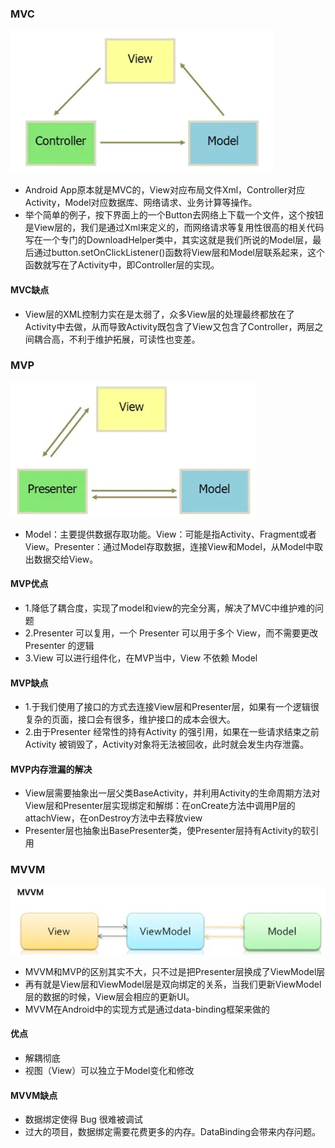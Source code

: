 ### MVC
![img.png](resource/MVC.png)
- Android App原本就是MVC的，View对应布局文件Xml，Controller对应Activity，Model对应数据库、网络请求、业务计算等操作。
- 举个简单的例子，按下界面上的一个Button去网络上下载一个文件，这个按钮是View层的，我们是通过Xml来定义的，而网络请求等复用性很高的相关代码写在一个专门的DownloadHelper类中，其实这就是我们所说的Model层，最后通过button.setOnClickListener()函数将View层和Model层联系起来，这个函数就写在了Activity中，即Controller层的实现。

#### MVC缺点
- View层的XML控制力实在是太弱了，众多View层的处理最终都放在了Activity中去做，从而导致Activity既包含了View又包含了Controller，两层之间耦合高，不利于维护拓展，可读性也变差。

### MVP
![img.png](resource/MVP.png)
- Model：主要提供数据存取功能。View：可能是指Activity、Fragment或者View。Presenter：通过Model存取数据，连接View和Model，从Model中取出数据交给View。

#### MVP优点
- 1.降低了耦合度，实现了model和view的完全分离，解决了MVC中维护难的问题
- 2.Presenter 可以复用，一个 Presenter 可以用于多个 View，而不需要更改 Presenter 的逻辑
- 3.View 可以进行组件化，在MVP当中，View 不依赖 Model

#### MVP缺点
- 1.于我们使用了接口的方式去连接View层和Presenter层，如果有一个逻辑很复杂的页面，接口会有很多，维护接口的成本会很大。
- 2.由于Presenter 经常性的持有Activity 的强引用，如果在一些请求结束之前Activity 被销毁了，Activity对象将无法被回收，此时就会发生内存泄露。

#### MVP内存泄漏的解决
- View层需要抽象出一层父类BaseActivity，并利用Activity的生命周期方法对View层和Presenter层实现绑定和解绑：在onCreate方法中调用P层的attachView，在onDestroy方法中去释放view
- Presenter层也抽象出BasePresenter类，使Presenter层持有Activity的软引用

### MVVM
![img.png](resource/MVVM.png)
- MVVM和MVP的区别其实不大，只不过是把Presenter层换成了ViewModel层
- 再有就是View层和ViewModel层是双向绑定的关系，当我们更新ViewModel层的数据的时候，View层会相应的更新UI。
- MVVM在Android中的实现方式是通过data-binding框架来做的

#### 优点
- 解耦彻底
- 视图（View）可以独立于Model变化和修改

#### MVVM缺点
- 数据绑定使得 Bug 很难被调试
- 过大的项目，数据绑定需要花费更多的内存。DataBinding会带来内存问题。